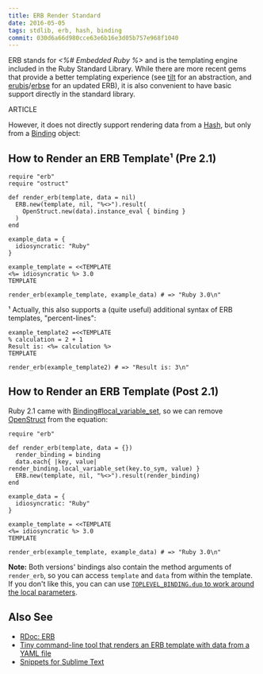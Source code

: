 ```yaml
---
title: ERB Render Standard
date: 2016-05-05
tags: stdlib, erb, hash, binding
commit: 030d6a66d980cce63e6b16e3d05b757e968f1040
---
```


ERB stands for *<%# Embedded Ruby %>* and is the templating engine included in the Ruby Standard Library. While there are more recent gems that provide a better templating experience (see [tilt](https://github.com/rtomayko/tilt) for an abstraction, and [erubis](http://www.kuwata-lab.com/erubis/)/[erbse](https://github.com/apotonick/erbse) for an updated ERB), it is also convenient to have basic support directly in the standard library.

ARTICLE

However, it does not directly support rendering data from a [Hash](http://ruby-doc.org/core/Hash.html), but only from a [Binding](http://ruby-doc.org/core/Binding.html) object:

## How to Render an ERB Template¹ (Pre 2.1)

    require "erb"
    require "ostruct"

    def render_erb(template, data = nil)
      ERB.new(template, nil, "%<>").result(
        OpenStruct.new(data).instance_eval { binding }
      )
    end

    example_data = {
      idiosyncratic: "Ruby"
    }

    example_template = <<TEMPLATE
    <%= idiosyncratic %> 3.0
    TEMPLATE

    render_erb(example_template, example_data) # => "Ruby 3.0\n"

¹ Actually, this also supports a (quite useful) additional syntax of ERB templates, "percent-lines":

    example_template2 =<<TEMPLATE
    % calculation = 2 + 1
    Result is: <%= calculation %>
    TEMPLATE

    render_erb(example_template2) # => "Result is: 3\n"

## How to Render an ERB Template (Post 2.1)

Ruby 2.1 came with [Binding#local_variable_set](http://ruby-doc.org/core/Binding.html#method-i-local_variable_set), so we can remove [OpenStruct](http://ruby-doc.org/stdlib/libdoc/ostruct/rdoc/OpenStruct.html) from the equation:

    require "erb"

    def render_erb(template, data = {})
      render_binding = binding
      data.each{ |key, value| render_binding.local_variable_set(key.to_sym, value) }
      ERB.new(template, nil, "%<>").result(render_binding)
    end

    example_data = {
      idiosyncratic: "Ruby"
    }

    example_template = <<TEMPLATE
    <%= idiosyncratic %> 3.0
    TEMPLATE

    render_erb(example_template, example_data) # => "Ruby 3.0\n"

**Note:** Both versions' bindings also contain the method arguments of `render_erb`, so you can access `template` and `data` from within the template. If you don't like this, you can can use [`TOPLEVEL_BINDING.dup` to work around the local parameters](/44-top-level-binding.html).

## Also See

- [RDoc: ERB](http://ruby-doc.org/stdlib/libdoc/erb/rdoc/ERB.html)
- [Tiny command-line tool that renders an ERB template with data from a YAML file](https://github.com/janlelis/derb/blob/master/bin/derb)
- [Snippets for Sublime Text](https://github.com/janlelis/productive-sublime-snippets-erb)
